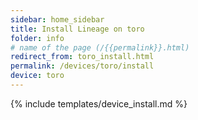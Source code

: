 ```yaml
---
sidebar: home_sidebar
title: Install Lineage on toro
folder: info
# name of the page (/{{permalink}}.html)
redirect_from: toro_install.html
permalink: /devices/toro/install
device: toro
---
```

{% include templates/device_install.md %}
